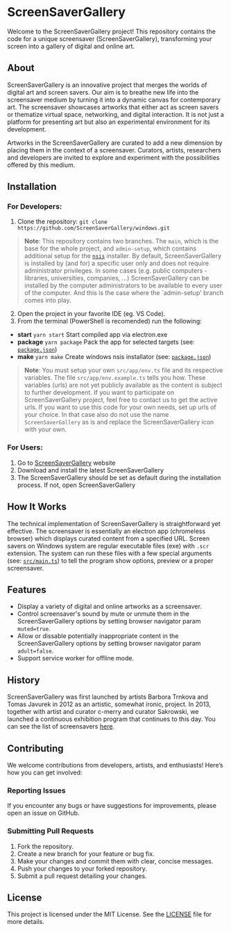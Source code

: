 # ScreenSaverGallery
Welcome to the ScreenSaverGallery project! This repository contains the code for a unique screensaver (ScreenSaverGallery), transforming your screen into a gallery of digital and online art. 

## About
ScreenSaverGallery is an innovative project that merges the worlds of digital art and screen savers. Our aim is to breathe new life into the screensaver medium by turning it into a dynamic canvas for contemporary art. The screensaver showcases artworks that either act as screen savers or thematize virtual space, networking, and digital interaction. It is not just a platform for presenting art but also an experimental environment for its development.

Artworks in the ScreenSaverGallery are curated to add a new dimension by placing them in the context of a screensaver. Curators, artists, researchers and developers are invited to explore and experiment with the possibilities offered by this medium.

## Installation
### For Developers: 
1. Clone the repository: ```git clone https://github.com/ScreenSaverGallery/windows.git```
> **Note**: This repository contains two branches. The `main`, which is the base for the whole project, and `admin-setup`, which contains additional setup for the [`nsis`](nsis) installer. By default, ScreenSaverGallery is installed by (and for) a specific user only and does not require administrator privileges. In some cases (e.g. public computers - libraries, universities, companies, ...) ScreenSaverGallery can be installed by the computer administrators to be available to every user of the computer. And this is the case where the `admin-setup' branch comes into play.
2. Open the project in your favorite IDE (eg. VS Code).
3. From the terminal (PowerShell is recomended) run the following: 
- **start** `yarn start`
Start compiled app via electron.exe
- **package** `yarn package`
Pack the app for selected targets (see: [`package.json`](package.json))
- **make** `yarn make`
Create windows nsis installator (see: [`package.json`](package.json))

> **Note**: You must setup your own `src/app/env.ts` file and its respective variables. The file `src/app/env.example.ts` tells you how. These variables (urls) are not yet publicly available as the content is subject to further development. If you want to participate on ScreenSaverGallery project, feel free to contact us to get the active urls. If you want to use this code for your own needs, set up urls of your choice. In that case also do not use the name `ScreenSaverGallery` as is and  replace the ScreenSaverGallery icon with your own.


### For Users:
1. Go to [ScreenSaverGallery](https://screensaver.gallery/get) website
2. Download and install the latest ScreenSaverGallery
3. The ScreenSaverGallery should be set as default during the installation process. If not, open ScreenSaverGallery

## How It Works
The technical implementation of ScreenSaverGallery is straightforward yet effective. The screensaver is essentially an electron app (chromeless browser) which displays curated content from a specified URL. Screen savers on Windows system are regular executable files (exe) with `.scr` extension. The system can run these files with a few special arguments (see: [`src/main.ts`](src/main.ts)) to tell the program show options, preview or a proper screensaver.

## Features
- Display a variety of digital and online artworks as a screensaver.
- Control screensaver's sound by mute or unmute them in the ScreenSaverGallery options by setting browser navigator param `muted=true`.
- Allow or dissable potentially inappropriate content in the ScreenSaverGallery options by setting browser navigator param `adult=false`.
- Support service worker for offline mode.

## History
ScreenSaverGallery was first launched by artists Barbora Trnkova and Tomas Javurek in 2012 as an artistic, somewhat ironic, project. In 2013, together with artist and curator c-merry and curator Sakrowski, we launched a continuous exhibition program that continues to this day. You can see the list of screensavers [here](https://screensaver.gallery/archive/screensavers). 

## Contributing

We welcome contributions from developers, artists, and enthusiasts! Here’s how you can get involved:

### Reporting Issues
If you encounter any bugs or have suggestions for improvements, please open an issue on GitHub.

### Submitting Pull Requests
1. Fork the repository.
2. Create a new branch for your feature or bug fix.
3. Make your changes and commit them with clear, concise messages.
4. Push your changes to your forked repository.
5. Submit a pull request detailing your changes.

## License

This project is licensed under the MIT License. See the [LICENSE](LICENSE) file for more details.